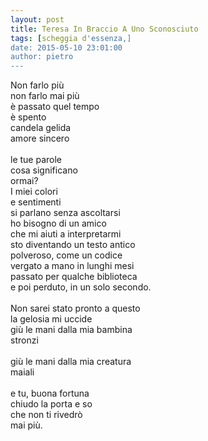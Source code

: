 ```yaml
---
layout: post
title: Teresa In Braccio A Uno Sconosciuto
tags: [scheggia d'essenza,]
date: 2015-05-10 23:01:00
author: pietro
---
```

Non farlo più<br/>non farlo mai più<br/>è passato quel tempo<br/>è spento<br/>candela gelida<br/>amore sincero<br/><br/>le tue parole<br/>cosa significano<br/>ormai?<br/>I miei colori<br/>e sentimenti<br/>si parlano senza ascoltarsi<br/>ho bisogno di un amico<br/>che mi aiuti a interpretarmi<br/>sto diventando un testo antico<br/>polveroso, come un codice<br/>vergato a mano in lunghi mesi<br/>passato per qualche biblioteca<br/>e poi perduto, in un solo secondo.<br/><br/>Non sarei stato pronto a questo<br/>la gelosia mi uccide<br/>giù le mani dalla mia bambina<br/>stronzi<br/><br/>giù le mani dalla mia creatura<br/>maiali<br/><br/>e tu, buona fortuna<br/>chiudo la porta e so<br/>che non ti rivedrò<br/>mai più.
